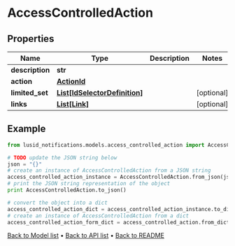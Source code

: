 # AccessControlledAction


## Properties
Name | Type | Description | Notes
------------ | ------------- | ------------- | -------------
**description** | **str** |  | 
**action** | [**ActionId**](ActionId.md) |  | 
**limited_set** | [**List[IdSelectorDefinition]**](IdSelectorDefinition.md) |  | [optional] 
**links** | [**List[Link]**](Link.md) |  | [optional] 

## Example

```python
from lusid_notifications.models.access_controlled_action import AccessControlledAction

# TODO update the JSON string below
json = "{}"
# create an instance of AccessControlledAction from a JSON string
access_controlled_action_instance = AccessControlledAction.from_json(json)
# print the JSON string representation of the object
print AccessControlledAction.to_json()

# convert the object into a dict
access_controlled_action_dict = access_controlled_action_instance.to_dict()
# create an instance of AccessControlledAction from a dict
access_controlled_action_form_dict = access_controlled_action.from_dict(access_controlled_action_dict)
```
[Back to Model list](../README.md#documentation-for-models) &#8226; [Back to API list](../README.md#documentation-for-api-endpoints) &#8226; [Back to README](../README.md)



